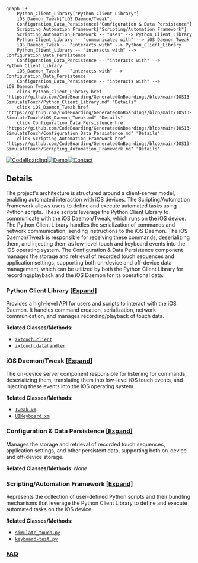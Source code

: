 ```mermaid
graph LR
    Python_Client_Library["Python Client Library"]
    iOS_Daemon_Tweak["iOS Daemon/Tweak"]
    Configuration_Data_Persistence["Configuration & Data Persistence"]
    Scripting_Automation_Framework["Scripting/Automation Framework"]
    Scripting_Automation_Framework -- "uses" --> Python_Client_Library
    Python_Client_Library -- "communicates with" --> iOS_Daemon_Tweak
    iOS_Daemon_Tweak -- "interacts with" --> Python_Client_Library
    Python_Client_Library -- "interacts with" --> Configuration_Data_Persistence
    Configuration_Data_Persistence -- "interacts with" --> Python_Client_Library
    iOS_Daemon_Tweak -- "interacts with" --> Configuration_Data_Persistence
    Configuration_Data_Persistence -- "interacts with" --> iOS_Daemon_Tweak
    click Python_Client_Library href "https://github.com/CodeBoarding/GeneratedOnBoardings/blob/main/IOS13-SimulateTouch/Python_Client_Library.md" "Details"
    click iOS_Daemon_Tweak href "https://github.com/CodeBoarding/GeneratedOnBoardings/blob/main/IOS13-SimulateTouch/iOS_Daemon_Tweak.md" "Details"
    click Configuration_Data_Persistence href "https://github.com/CodeBoarding/GeneratedOnBoardings/blob/main/IOS13-SimulateTouch/Configuration_Data_Persistence.md" "Details"
    click Scripting_Automation_Framework href "https://github.com/CodeBoarding/GeneratedOnBoardings/blob/main/IOS13-SimulateTouch/Scripting_Automation_Framework.md" "Details"
```

[![CodeBoarding](https://img.shields.io/badge/Generated%20by-CodeBoarding-9cf?style=flat-square)](https://github.com/CodeBoarding/CodeBoarding)[![Demo](https://img.shields.io/badge/Try%20our-Demo-blue?style=flat-square)](https://www.codeboarding.org/demo)[![Contact](https://img.shields.io/badge/Contact%20us%20-%20contact@codeboarding.org-lightgrey?style=flat-square)](mailto:contact@codeboarding.org)

## Details

The project's architecture is structured around a client-server model, enabling automated interaction with iOS devices. The Scripting/Automation Framework allows users to define and execute automated tasks using Python scripts. These scripts leverage the Python Client Library to communicate with the iOS Daemon/Tweak, which runs on the iOS device. The Python Client Library handles the serialization of commands and network communication, sending instructions to the iOS Daemon. The iOS Daemon/Tweak is responsible for receiving these commands, deserializing them, and injecting them as low-level touch and keyboard events into the iOS operating system. The Configuration & Data Persistence component manages the storage and retrieval of recorded touch sequences and application settings, supporting both on-device and off-device data management, which can be utilized by both the Python Client Library for recording/playback and the iOS Daemon for its operational data.

### Python Client Library [[Expand]](./Python_Client_Library.md)
Provides a high-level API for users and scripts to interact with the iOS Daemon. It handles command creation, serialization, network communication, and manages recording/playback of touch data.


**Related Classes/Methods**:

- <a href="https://github.com/xuan32546/IOS13-SimulateTouch/blob/master/layout/usr/lib/python3.7/site-packages/zxtouch/client.py" target="_blank" rel="noopener noreferrer">`zxtouch.client`</a>
- <a href="https://github.com/xuan32546/IOS13-SimulateTouch/blob/master/layout/usr/lib/python3.7/site-packages/zxtouch/datahandler.py" target="_blank" rel="noopener noreferrer">`zxtouch.datahandler`</a>


### iOS Daemon/Tweak [[Expand]](./iOS_Daemon_Tweak.md)
The on-device server component responsible for listening for commands, deserializing them, translating them into low-level iOS touch events, and injecting these events into the iOS operating system.


**Related Classes/Methods**:

- <a href="https://github.com/xuan32546/IOS13-SimulateTouch/blob/master/appdelegate/Tweak.xm" target="_blank" rel="noopener noreferrer">`Tweak.xm`</a>
- <a href="https://github.com/xuan32546/IOS13-SimulateTouch/blob/master/appdelegate/UIKeyboard.xm" target="_blank" rel="noopener noreferrer">`UIKeyboard.xm`</a>


### Configuration & Data Persistence [[Expand]](./Configuration_Data_Persistence.md)
Manages the storage and retrieval of recorded touch sequences, application settings, and other persistent data, supporting both on-device and off-device storage.


**Related Classes/Methods**: _None_

### Scripting/Automation Framework [[Expand]](./Scripting_Automation_Framework.md)
Represents the collection of user-defined Python scripts and their bundling mechanisms that leverage the Python Client Library to define and execute automated tasks on the iOS device.


**Related Classes/Methods**:

- <a href="https://github.com/xuan32546/IOS13-SimulateTouch/blob/master/Example-Scripts/Touch Simulation.bdl/simulate_touch.py" target="_blank" rel="noopener noreferrer">`simulate_touch.py`</a>
- <a href="https://github.com/xuan32546/IOS13-SimulateTouch/blob/master/Example-Scripts/Text Input and MORE.bdl/keyboard-test.py" target="_blank" rel="noopener noreferrer">`keyboard-test.py`</a>




### [FAQ](https://github.com/CodeBoarding/GeneratedOnBoardings/tree/main?tab=readme-ov-file#faq)